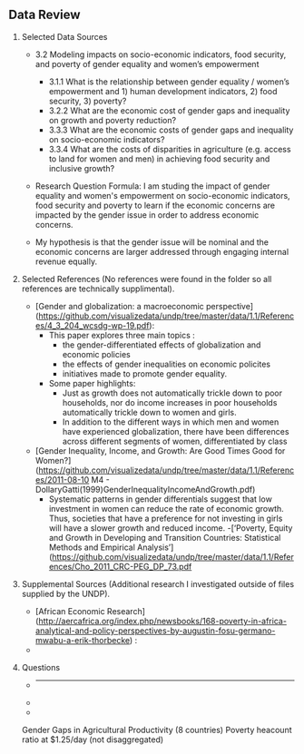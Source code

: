 ## Data Review
1. Selected Data Sources
    - 3.2 Modeling impacts on socio-economic indicators, food security, and poverty of gender equality and women’s empowerment
        -  3.1.1 What is the relationship between gender equality / women’s empowerment and 1) human development indicators, 2) food security, 3) poverty?
        - 3.2.2 What are the economic cost of gender gaps and inequality on growth and poverty reduction?
        - 3.3.3 What are the economic costs of gender gaps and inequality on socio-economic indicators?
        - 3.3.4 What are the costs of disparities in agriculture (e.g. access to land for women and men) in achieving food security and inclusive growth?
    
    - Research Question Formula: I am studing the impact of gender equality and women's empowerment on socio-economic indicators, food security and poverty to learn if the economic concerns are impacted by the gender issue in order to address economic concerns. 
    
    - My hypothesis is that the gender issue will be nominal and the economic concerns are larger addressed through engaging internal revenue equally.

2. Selected References (No references were found in the folder so all references are technically supplimental).
    - [Gender and globalization: a macroeconomic perspective] (https://github.com/visualizedata/undp/tree/master/data/1.1/References/4_3_204_wcsdg-wp-19.pdf): 
        - This paper explores three main topics :
            - the gender-differentiated effects of globalization and economic policies
            - the effects of gender inequalities on economic policites
            - initiatives made to promote gender equality.
        - Some paper highlights:
            - Just as growth does not automatically trickle down to poor households, nor do income increases in poor households automatically trickle down to women and girls.
            - In addition to the different ways in which men and women have experienced globalization, there have been differences across different segments of women, differentiated by class
    - [Gender Inequality, Income, and Growth: Are Good Times Good for Women?] (https://github.com/visualizedata/undp/tree/master/data/1.1/References/2011-08-10 M4 - DollaryGatti(1999)GenderInequalityIncomeAndGrowth.pdf)
        - Systematic patterns in gender differentials suggest that low investment in women can reduce the rate of economic growth. Thus, societies that have a preference for not investing in girls will have a slower growth and reduced income.
    -[‘Poverty, Equity and Growth in Developing and Transition Countries: Statistical Methods and Empirical Analysis’] (https://github.com/visualizedata/undp/tree/master/data/1.1/References/Cho_2011_CRC-PEG_DP_73.pdf

3. Supplemental Sources (Additional research I investigated outside of files supplied by the UNDP).
     - [African Economic Research] (http://aercafrica.org/index.php/newsbooks/168-poverty-in-africa-analytical-and-policy-perspectives-by-augustin-fosu-germano-mwabu-a-erik-thorbecke) :
     - 
4. Questions
     - ____
     - 
     - 
    Gender Gaps in Agricultural Productivity (8 countries)
    Poverty heacount ratio at $1.25/day (not disaggregated)